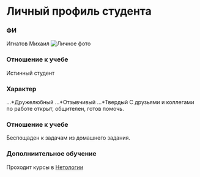 # Личный профиль студента
### ФИ
Игнатов Михаил
![Личное фото](file:///C:/Users/Alisa/Desktop/me.jpg)
### Отношение к учебе
Истинный студент
### Характер
...*Дружелюбный
...*Отзывчивый
...*Твердый
С друзьями и коллегами по работе открыт, общителен, готов помочь.
### Отношение к учебе
Беспощаден к задачам из домашнего задания.
### Дополниительное обучение
Проходит курсы в [Нетологии](https://netology.ru)

